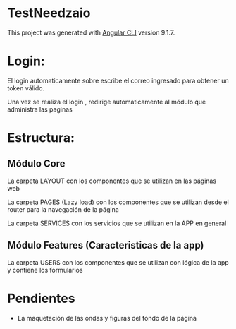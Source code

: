 # TestNeedzaio

This project was generated with [Angular CLI](https://github.com/angular/angular-cli) version 9.1.7.

# Login:

El login automaticamente sobre escribe el correo ingresado para obtener un token válido.

Una vez se realiza el login , redirige automaticamente al módulo que administra las paginas

# Estructura:

## Módulo Core

La carpeta LAYOUT con los componentes que se utilizan en las páginas web

La carpeta PAGES (Lazy load) con los componentes que se utilizan desde el router para la navegación de la página

La carpeta SERVICES con los servicios que se utilizan en la APP en general

## Módulo Features (Caracteristicas de la app)

La carpeta USERS con los componentes que se utilizan con lógica de la app y contiene los formularios

# Pendientes

- La maquetación de las ondas y figuras del fondo de la página
